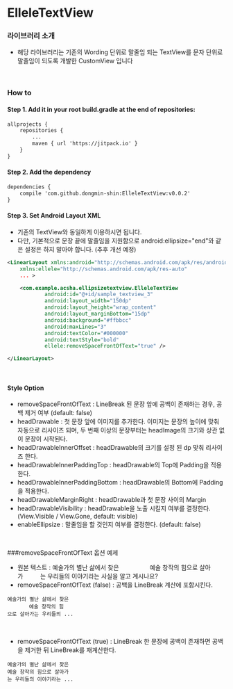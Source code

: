 # ElleleTextView

### 라이브러리 소개
- 해당 라이브러리는 기존의 Wording 단위로 말줄임 되는 TextView를 문자 단위로 말줄임이 되도록 개발한 CustomView 입니다

<br>

### How to
#### Step 1. Add it in your root build.gradle at the end of repositories:
```xml
allprojects {
    repositories {
        ...
        maven { url 'https://jitpack.io' }
    }
}
```

#### Step 2. Add the dependency
```xml
dependencies {
    compile 'com.github.dongmin-shin:ElleleTextView:v0.0.2'
}
```

#### Step 3. Set Android Layout XML
- 기존의 TextView와 동일하게 이용하시면 됩니다.
- 다만, 기본적으로 문장 끝에 말줄임을 지원함으로 android:ellipsize="end"와 같은 설정은 하지 말아야 합니다. (추후 개선 예정)

```XML
<LinearLayout xmlns:android="http://schemas.android.com/apk/res/android"
    xmlns:ellele="http://schemas.android.com/apk/res-auto"
    ... >

    <com.example.acsha.ellipsizetextview.ElleleTextView
            android:id="@+id/sample_textview_3"
            android:layout_width="150dp"
            android:layout_height="wrap_content"
            android:layout_marginBottom="15dp"
            android:background="#ffbbcc"
            android:maxLines="3"
            android:textColor="#000000"
            android:textStyle="bold"
            ellele:removeSpaceFrontOfText="true" />

</LinearLayout>
```

<br>


#### Style Option
- removeSpaceFrontOfText : LineBreak 된 문장 앞에 공백이 존재하는 경우, 공백 제거 여부 (default: false)
- headDrawable : 첫 문장 앞에 이미지를 추가한다. 이미지는 문장의 높이에 맞춰 자동으로 리사이즈 되며, 두 번째 이상의 문장부터는 headImage의 크기와 상관 없이 문장이 시작된다.
- headDrawableInnerOffset : headDrawable의 크기를 설정 된 dp 맞춰 리사이즈 한다.
- headDrawableInnerPaddingTop : headDrawable의 Top에 Padding을 적용한다.
- headDrawableInnerPaddingBottom : headDrawable의 Bottom에 Padding을 적용한다.
- headDrawableMarginRight : headDrawable과 첫 문장 사이의 Margin
- headDrawableVisibility : headDrawable을 노출 시킬지 여부를 결정한다. (View.Visible / View.Gone, default: visible)
- enableEllipsize : 말줄임을 할 것인지 여부를 결정한다. (default: false)

<br>

###removeSpaceFrontOfText 옵션 예제
- 원본 텍스트 : 예술가의 별난 삶에서 찾은 &nbsp;&nbsp;&nbsp;&nbsp;&nbsp;&nbsp;&nbsp;&nbsp;&nbsp;&nbsp;&nbsp;&nbsp;&nbsp;&nbsp;&nbsp;&nbsp;&nbsp;예술 창작의 힘으로 살아가&nbsp;&nbsp;&nbsp;&nbsp;&nbsp;&nbsp;&nbsp;&nbsp;&nbsp;&nbsp;는 우리들의 이야기라는 사실을 알고 계시나요?
- removeSpaceFrontOfText (false) : 공백을 LineBreak 계산에 포함시킨다.
```
예술가의 별난 삶에서 찾은
       예술 창작의 힘
으로 살아가는 우리들의 ...
```

<br>

- removeSpaceFrontOfText (true) : LineBreak 한 문장에 공백이 존재하면 공백을 제거한 뒤 LineBreak를 재계산한다.
```
예술가의 별난 삶에서 찾은
예술 창작의 힘으로 살아가
는 우리들의 이야기라는 ...
```

<br>
